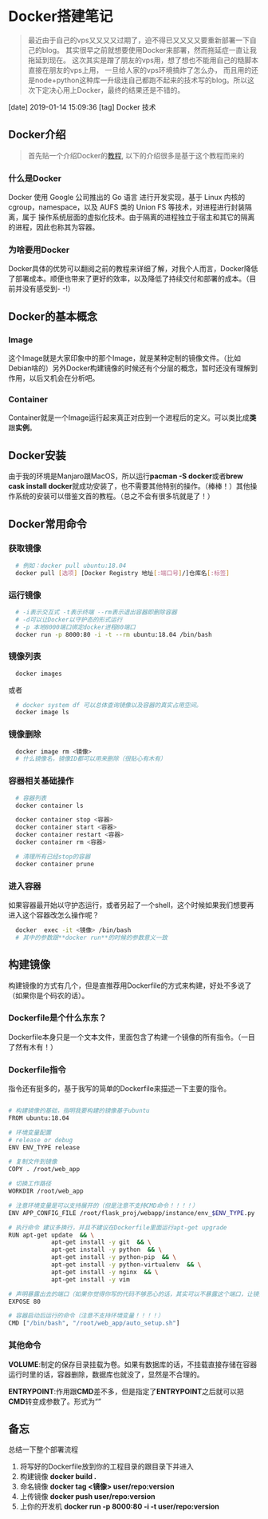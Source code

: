 # Docker搭建笔记

>最近由于自己的vps又又又又过期了，迫不得已又又又又要重新部署一下自己的blog。
其实很早之前就想要使用Docker来部署，然而拖延症一直让我拖延到现在。
这次其实是蹭了朋友的vps用，想了想也不能用自己的糙脚本直接在朋友的vps上用，
一旦给人家的vps环境搞炸了怎么办，
而且用的还是node+python这种库一升级连自己都跑不起来的技术写的blog。所以这次下定决心用上Docker，最终的结果还是不错的。

[date] 2019-01-14 15:09:36
[tag] Docker 技术

## Docker介绍
>首先贴一个介绍Docker的[教程](https://yeasy.gitbooks.io/docker_practice/container/attach_exec.html), 以下的介绍很多是基于这个教程而来的

### 什么是Docker
Docker 使用 Google 公司推出的 Go 语言 进行开发实现，基于 Linux 内核的 cgroup，namespace，以及 AUFS 类的 Union FS 等技术，对进程进行封装隔离，属于 操作系统层面的虚拟化技术。由于隔离的进程独立于宿主和其它的隔离的进程，因此也称其为容器。

### 为啥要用Docker
Docker具体的优势可以翻阅之前的教程来详细了解，对我个人而言，Docker降低了部署成本。顺便也带来了更好的效率，以及降低了持续交付和部署的成本。（目前并没有感受到- -!）

## Docker的基本概念

### Image
这个Image就是大家印象中的那个Image，就是某种定制的镜像文件。（比如Debian啥的）另外Docker构建镜像的时候还有个分层的概念，暂时还没有理解到作用，以后又机会在分析吧。

### Container
Container就是一个Image运行起来真正对应到一个进程后的定义。可以类比成**类**跟**实例**。

## Docker安装
由于我的环境是Manjaro跟MacOS，所以运行**pacman -S docker**或者**brew cask install docker**就成功安装了，也不需要其他特别的操作。（棒棒！）其他操作系统的安装可以借鉴文首的教程。（总之不会有很多坑就是了！）

## Docker常用命令

### 获取镜像

```sh
  # 例如：docker pull ubuntu:18.04
  docker pull [选项] [Docker Registry 地址[:端口号]/]仓库名[:标签]
```

### 运行镜像

```sh
  # -i表示交互式 -t表示终端 --rm表示退出容器即删除容器
  # -d可以让Docker以守护态的形式运行
  # -p 本地8000端口绑定docker进程80端口
  docker run -p 8000:80 -i -t --rm ubuntu:18.04 /bin/bash
```

### 镜像列表

```sh
  docker images
```
或者
```sh
  # docker system df 可以总体查询镜像以及容器的真实占用空间。
  docker image ls
```

### 镜像删除

```sh
  docker image rm <镜像>
  # 什么镜像名，镜像ID都可以用来删除（很贴心有木有）
```

### 容器相关基础操作
```sh
  # 容器列表
  docker container ls

  docker container stop <容器>
  docker container start <容器>
  docker container restart <容器>
  docker container rm <容器>

  # 清理所有已经stop的容器
  docker container prune
```

### 进入容器
如果容器最开始以守护态运行，或者另起了一个shell，这个时候如果我们想要再进入这个容器改怎么操作呢？

```sh
  docker  exec -it <镜像> /bin/bash
  # 其中的参数跟**docker run**的时候的参数意义一致
```

## 构建镜像
构建镜像的方式有几个，但是直推荐用Dockerfile的方式来构建，好处不多说了（如果你是个码农的话）。

### Dockerfile是个什么东东？
Dockerfile本身只是一个文本文件，里面包含了构建一个镜像的所有指令。（一目了然有木有！）

### Dockerfile指令
指令还有挺多的，基于我写的简单的Dockerfile来描述一下主要的指令。

```sh

# 构建镜像的基础，指明我要构建的镜像基于ubuntu
FROM ubuntu:18.04

# 环境变量配置
# release or debug
ENV ENV_TYPE release

# 复制文件到镜像
COPY . /root/web_app

# 切换工作路径
WORKDIR /root/web_app

# 注意环境变量是可以支持展开的（但是注意不支持CMD命令！！！！）
ENV APP_CONFIG_FILE /root/flask_proj/webapp/instance/env_$ENV_TYPE.py

# 执行命令 建议多换行，并且不建议在Dockerfile里面运行apt-get upgrade
RUN apt-get update  && \
            apt-get install -y git  && \
            apt-get install -y python  && \
            apt-get install -y python-pip  && \
            apt-get install -y python-virtualenv  && \
            apt-get install -y nginx  && \
            apt-get install -y vim 

# 声明暴露出去的端口（如果你觉得你写的代码不够恶心的话，其实可以不暴露这个端口，让镜像的使用者猜就是了。）
EXPOSE 80

# 容器启动后运行的命令（注意不支持环境变量！！！！）
CMD ["/bin/bash", "/root/web_app/auto_setup.sh"] 

```

### 其他命令

**VOLUME**:制定的保存目录挂载为卷。如果有数据库的话，不挂载直接存储在容器运行时里的话，容器删除，数据库也就没了，显然是不合理的。

**ENTRYPOINT**:作用跟**CMD**差不多，但是指定了**ENTRYPOINT**之后就可以把**CMD**转变成参数了。形式为<ENTRYPOINT>“<CMD>”

## 备忘
总结一下整个部署流程
1. 将写好的Dockerfile放到你的工程目录的跟目录下并进入
2. 构建镜像 **docker build .**
3. 命名镜像 **docker tag <镜像> user/repo:version**
4. 上传镜像 **docker push user/repo:version**
5. 上你的开发机 **docker run -p 8000:80 -i -t user/repo:version**


